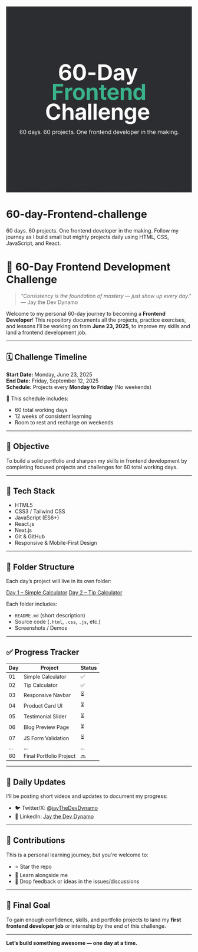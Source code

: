 ![60 Day Frontend Challenge Banner](./banner.png)
# 60-day-Frontend-challenge
60 days. 60 projects. One frontend developer in the making. Follow my journey as I build small but mighty projects daily using HTML, CSS, JavaScript, and React.

# 🚀 60-Day Frontend Development Challenge

> *"Consistency is the foundation of mastery — just show up every day."*  
> — Jay the Dev Dynamo

Welcome to my personal 60-day journey to becoming a **Frontend Developer**! This repository documents all the projects, practice exercises, and lessons I’ll be working on from **June 23, 2025**, to improve my skills and land a frontend development job.

---

## 🗓️ Challenge Timeline

**Start Date:** Monday, June 23, 2025  
**End Date:** Friday, September 12, 2025  
**Schedule:** Projects every **Monday to Friday** (No weekends)

🧠 This schedule includes:
- 60 total working days
- 12 weeks of consistent learning
- Room to rest and recharge on weekends

---

## 📌 Objective

To build a solid portfolio and sharpen my skills in frontend development by completing focused projects and challenges for 60 total working days.

---

## 🧰 Tech Stack

- HTML5  
- CSS3 / Tailwind CSS  
- JavaScript (ES6+)  
- React.js  
- Next.js  
- Git & GitHub  
- Responsive & Mobile-First Design

---

## 📂 Folder Structure

Each day’s project will live in its own folder:

[Day 1 – Simple Calculator](./Day01-Calculator/)
[Day 2 – Tip Calculator](./Day02-tip-calculator/)




Each folder includes:
- `README.md` (short description)
- Source code (`.html`, `.css`, `.js`, etc.)
- Screenshots / Demos

---

## ✅ Progress Tracker

| Day | Project | Status |
|-----|---------|--------|
| 01  | Simple Calculator | ✅ |
| 02  | Tip Calculator | ✅ |
| 03  | Responsive Navbar | ⏳ |
| 04  | Product Card UI | ⏳ |
| 05  | Testimonial Slider | ⏳ |
| 06  | Blog Preview Page | ⏳ |
| 07  | JS Form Validation | ⏳ |
| ... | ... | ... |
| 60  | Final Portfolio Project | 🔜 |

---

## 📸 Daily Updates

I'll be posting short videos and updates to document my progress:

- 🐦 Twitter/X: [@jayTheDevDynamo](https://twitter.com/jayTheDevDynamo)  
- 🔗 LinkedIn: [Jay the Dev Dynamo](https://www.linkedin.com/in/jay-thedevdynamo)

---

## 🙌 Contributions

This is a personal learning journey, but you're welcome to:
- ⭐ Star the repo
- 🧠 Learn alongside me
- 📝 Drop feedback or ideas in the issues/discussions

---

## 🏁 Final Goal

To gain enough confidence, skills, and portfolio projects to land my **first frontend developer job** or internship by the end of this challenge.

---

**Let’s build something awesome — one day at a time.**